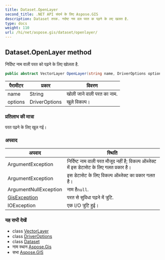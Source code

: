 ```yaml
---
title: Dataset.OpenLayer
second_title: .NET API संदर्भ के लिए Aspose.GIS
description: Dataset तरक. नर्दष्ट नम वल परत क पढ़ने के लए खलत है.
type: docs
weight: 110
url: /hi/net/aspose.gis/dataset/openlayer/
---
```

## Dataset.OpenLayer method

निर्दिष्ट नाम वाली परत को पढ़ने के लिए खोलता है.

```csharp
public abstract VectorLayer OpenLayer(string name, DriverOptions options = null)
```

| पैरामीटर | प्रकार | विवरण |
| --- | --- | --- |
| name | String | खोली जाने वाली परत का नाम. |
| options | DriverOptions | खुले विकल्प। |

### प्रतिलाभ की मात्रा

परत पढ़ने के लिए खुल गई।

### अपवाद

| अपवाद | स्थिति |
| --- | --- |
| ArgumentException | निर्दिष्ट नाम वाली परत मौजूद नहीं है; विकल्प ऑब्जेक्ट में इस डेटासेट के लिए गलत प्रकार है। |
| ArgumentException | इस डेटासेट के लिए विकल्प ऑब्जेक्ट का प्रकार गलत है। |
| ArgumentNullException | नाम है`null`. |
| [GisException](../../gisexception/) | परत से सुविधा पढ़ने में त्रुटि. |
| IOException | एक I/O त्रुटि हुई। |

### यह सभी देखें

* class [VectorLayer](../../vectorlayer/)
* class [DriverOptions](../../driveroptions/)
* class [Dataset](../)
* नाम स्थान [Aspose.Gis](../../dataset/)
* सभा [Aspose.GIS](../../../)


